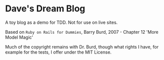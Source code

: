 Dave's Dream Blog
=================

A toy blog as a demo for TDD. Not for use on live sites. 

Based on `Ruby on Rails for Dummies`, Barry Burd, 2007 - Chapter 12 'More Model Magic'

Much of the copyright remains with Dr. Burd, though what rights I have, for
example for the tests, I offer under the MIT License.

